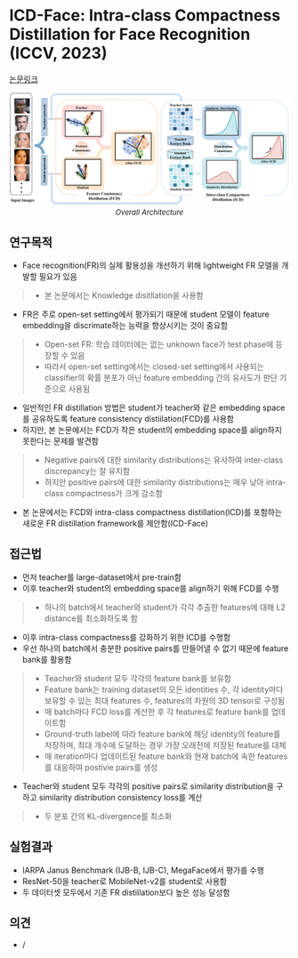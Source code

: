 # ICD-Face: Intra-class Compactness Distillation for Face Recognition (ICCV, 2023)

[논문링크](https://openaccess.thecvf.com/content/ICCV2023/html/Yu_ICD-Face_Intra-class_Compactness_Distillation_for_Face_Recognition_ICCV_2023_paper.html)

<p align="center">
    <img width="800" alt='fig1' src="./img/13_22_01.png?raw=true"></br>
    <em><font size=2>Overall Architecture</font></em>
</p>

## 연구목적
- Face recognition(FR)의 실제 활용성을 개선하기 위해 lightweight FR 모델을 개발할 필요가 있음
> - 본 논문에서는 Knowledge disitllation을 사용함
- FR은 주로 open-set setting에서 평가되기 때문에 student 모델이 feature embedding을 discrimate하는 능력을 향상시키는 것이 중요함
> - Open-set FR: 학습 데이터에는 없는 unknown face가 test phase에 등장할 수 있음
> - 따라서 open-set setting에서는 closed-set setting에서 사용되는 classifier의 확률 분포가 아닌 feature embedding 간의 유사도가 판단 기준으로 사용됨
- 일반적인 FR distillation 방법은 student가 teacher와 같은 embedding space를 공유하도록 feature consistency distiilation(FCD)를 사용함
- 하지만, 본 논문에서는 FCD가 작은 student의 embedding space를 align하지 못한다는 문제를 발견함
> - Negative pairs에 대한 similarity distributions는 유사하여 inter-class discrepancy는 잘 유지함
> - 하지만 positive pairs에 대한 similarity distributions는 매우 낮아 intra-class compactness가 크게 감소함
- 본 논문에서는 FCD와 intra-class compactness distillation(ICD)를 포함하는 새로운 FR distillation framework를 제안함(ICD-Face)

## 접근법
- 먼저 teacher를 large-dataset에서 pre-train함
- 이후 teacher와 student의 embedding space를 align하기 위해 FCD를 수행
> - 하나의 batch에서 teacher와 student가 각각 추출한 features에 대해 L2 distance를 최소화하도록 함
- 이후 intra-class compactness를 강화하기 위한 ICD를 수행함
- 우선 하나의 batch에서 충분한 positive pairs를 만들어낼 수 없기 때문에 feature bank를 활용함
> - Teacher와 student 모두 각각의 feature bank를 보유함
> - Feature bank는 training dataset의 모든 identities 수, 각 identity마다 보유할 수 있는 최대 features 수, features의 차원의 3D tensor로 구성됨
> - 매 batch마다 FCD loss를 계산한 후 각 features로 feature bank를 업데이트함
> - Ground-truth label에 따라 feature bank에 해당 identity의 feature를 저장하며, 최대 개수에 도달하는 경우 가장 오래전에 저장된 feature를 대체
> - 매 iteration마다 업데이트된 feature bank와 현재 batch에 속한 features를 대응하여 postivie pairs를 생성
- Teacher와 student 모두 각각의 positive pairs로 similarity distribution을 구하고 similarity distribution consistency loss를 계산
> - 두 분포 간의 KL-divergence를 최소화

## 실험결과
- IARPA Janus Benchmark (IJB-B, IJB-C), MegaFace에서 평가를 수행
- ResNet-50을 teacher로 MobileNet-v2를 student로 사용함
- 두 데이터셋 모두에서 기존 FR distillation보다 높은 성능 달성함

## 의견
- /